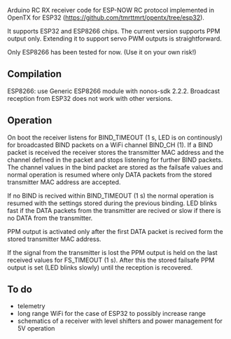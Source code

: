 Arduino RC RX receiver code for ESP-NOW RC protocol implemented in OpenTX for ESP32 (https://github.com/tmrttmrt/opentx/tree/esp32).

It supports ESP32 and ESP8266 chips. The current version supports PPM output only. Extending it to support servo PWM outputs is straightforward.

Only ESP8266 has been tested for now. (Use it on your own risk!)

## Compilation

ESP8266: use Generic ESP8266 module with nonos-sdk 2.2.2. Broadcast reception from ESP32 does not work with other versions. 

## Operation 

On boot the receiver listens for BIND_TIMEOUT (1 s, LED is on continously) for broadcasted BIND packets on a WiFi channel BIND_CH (1). If a BIND packet is received the receiver stores the transmitter MAC address and the channel defined in the packet and stops listening for further BIND packets. The channel values in the bind packet are stored as the failsafe values and normal operation is resumed where only DATA packets from the stored transmitter MAC address are accepted.

If no BIND is recived within BIND_TIMEOUT (1 s) the normal operation is resumed with the settings stored during the previous binding. LED blinks fast if the DATA packets from the transmitter are recived or slow if there is no DATA from the transmitter. 

PPM output is activated only after the first DATA packet is recived form the stored transmitter MAC address. 

If the signal from the transmitter is lost the PPM output is held on the last received values for FS_TIMEOUT (1 s). After this the stored failsafe PPM output is set (LED blinks slowly) until the reception is recovered.

## To do
- telemetry
- long range WiFi for the case of ESP32 to possibly increase range
- schematics of a receiver with level shifters and power management for 5V operation
